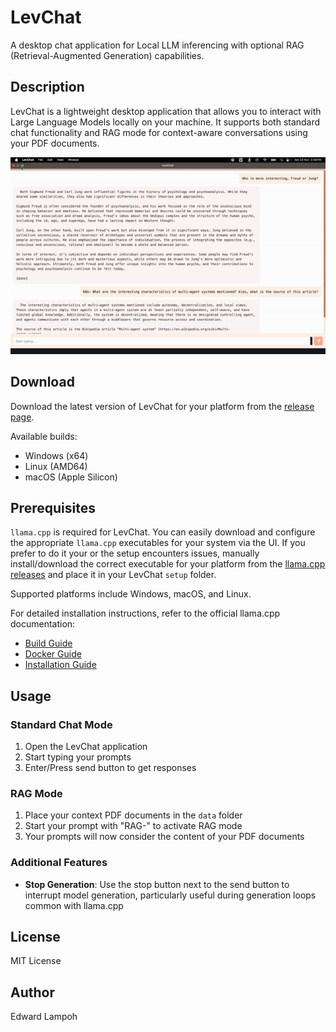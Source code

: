 # LevChat

A desktop chat application for Local LLM inferencing with optional RAG (Retrieval-Augmented Generation) capabilities.

## Description

LevChat is a lightweight desktop application that allows you to interact with Large Language Models locally on your machine. It supports both standard chat functionality and RAG mode for context-aware conversations using your PDF documents.

![LevChat Demo](./levChat.gif)

## Download

Download the latest version of LevChat for your platform from the [release page](https://github.com/edielam/lev-chat/releases/tag/v0.0.2).

Available builds:
- Windows (x64)
- Linux (AMD64)
- macOS (Apple Silicon)

## Prerequisites

`llama.cpp` is required for LevChat. You can easily download and configure the appropriate `llama.cpp` executables for your system via the UI. If you prefer to do it your or the setup encounters issues, manually install/download the correct executable for your platform from the [llama.cpp releases](https://github.com/ggerganov/llama.cpp/releases) and place it in your LevChat `setup` folder.

Supported platforms include Windows, macOS, and Linux. 

For detailed installation instructions, refer to the official llama.cpp documentation:
- [Build Guide](https://github.com/ggerganov/llama.cpp/blob/master/docs/build.md)
- [Docker Guide](https://github.com/ggerganov/llama.cpp/blob/master/docs/docker.md)
- [Installation Guide](https://github.com/ggerganov/llama.cpp/blob/master/docs/install.md)

## Usage

### Standard Chat Mode
1. Open the LevChat application
2. Start typing your prompts
3. Enter/Press send button to get responses

### RAG Mode
1. Place your context PDF documents in the `data` folder
2. Start your prompt with "RAG-" to activate RAG mode
3. Your prompts will now consider the content of your PDF documents

### Additional Features
- **Stop Generation**: Use the stop button next to the send button to interrupt model generation, particularly useful during generation loops common with llama.cpp

## License

MIT License

## Author

Edward Lampoh

